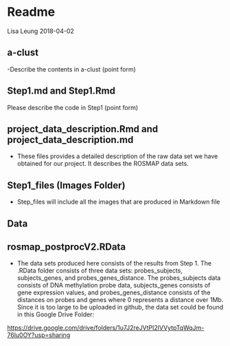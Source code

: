 Readme
================
Lisa Leung
2018-04-02

a-clust
-------

-Describe the contents in a-clust (point form)

Step1.md and Step1.Rmd
----------------------

Please describe the code in Step1 (point form)

project\_data\_description.Rmd and project\_data\_description.md
----------------------------------------------------------------

-   These files provides a detailed description of the raw data set we have obtained for our project. It describes the ROSMAP data sets.

Step1\_files (Images Folder)
----------------------------

-   Step\_files will include all the images that are produced in Markdown file

Data 
----------------------------

## rosmap_postprocV2.RData

- The data sets produced here consists of the results from Step 1. The .RData folder consists of three data sets: probes_subjects, subjects_genes, and probes_genes_distance. The probes_subjects data consists of DNA methylation probe data, subjects_genes consists of gene expression values, and probes_genes_distance consists of the distances on probes and genes where 0 represents a distance over 1Mb. Since it is too large to be uploaded in github, the data set could be found in this Google Drive Folder:

https://drive.google.com/drive/folders/1u7J2reJVtPl2IVVytpTqWqJm-76lu0OY?usp=sharing
